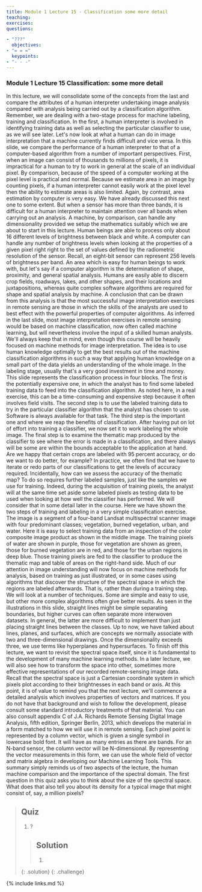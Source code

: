 ```yaml
---
title: Module 1 Lecture 15 - Classification some more detail
teaching: 
exercises: 
questions:

- "???"
  objectives:
- "= = ="
  keypoints:
- "- - -"
---
```

### Module 1 Lecture 15 Classification: some more detail

In this lecture, we will consolidate some of the concepts from the last and compare the attributes of a human interpreter undertaking image analysis compared with analysis being carried out by a classification algorithm. Remember, we are dealing with a two-stage process for machine labeling, training and classification. In the first, a human interpreter is involved in identifying training data as well as selecting the particular classifier to use, as we will see later. Let's now look at what a human can do in image interpretation that a machine currently finds difficult and vice versa. In this slide, we compare the performance of a human interpreter to that of a computer-based algorithm from a number of important perspectives. First, when an image can consist of thousands to millions of pixels, it is impractical for a human to try to work in general at the scale of an individual pixel. By comparison, because of the speed of a computer working at the pixel level is practical and normal. Because we estimate area in an image by counting pixels, if a human interpreter cannot easily work at the pixel level then the ability to estimate areas is also limited. Again, by contrast, area estimation by computer is very easy. We have already discussed this next one to some extent. But when a sensor has more than three bands, it is difficult for a human interpreter to maintain attention over all bands when carrying out an analysis. A machine, by comparison, can handle any dimensionality provided we setup the mathematics suitably which we are about to start in this lecture. Human beings are able to process only about 16 different levels of brightness between black and white. A computer can handle any number of brightness levels when looking at the properties of a given pixel right right to the set of values defined by the radiometric resolution of the sensor. Recall, an eight-bit sensor can represent 256 levels of brightness per band. An area which is easy for human beings to work with, but let's say if a computer algorithm is the determination of shape, proximity, and general spatial analysis. Humans are easily able to discern crop fields, roadways, lakes, and other shapes, and their locations and juxtapositions, whereas quite complex software algorithms are required for shape and spatial analysis by machine. A conclusion that can be drawn from this analysis is that the most successful image interpretation exercises in remote sensing are those in which the skills of the analysts are used to best effect with the powerful properties of computer algorithms. As inferred in the last slide, most image interpretation exercises in remote sensing would be based on machine classification, now often called machine learning, but will nevertheless involve the input of a skilled human analysts. We'll always keep that in mind, even though this course will be heavily focused on machine methods for image interpretation. The idea is to use human knowledge optimally to get the best results out of the machine classification algorithms in such a way that applying human knowledge on a small part of the data yields an understanding of the whole image. In the labeling stage, usually that's a very good investment in time and money. This slide represents the classification process in four blocks. The first is the potentially expensive one, in which the analyst has to find some labeled training data to feed into the classification algorithm. As noted here, in a real exercise, this can be a time-consuming and expensive step because it often involves field visits. The second step is to use the labeled training data to try in the particular classifier algorithm that the analyst has chosen to use. Software is always available for that task. The third step is the important one and where we reap the benefits of classification. After having put on lot of effort into training a classifier, we now set it to work labeling the whole image. The final step is to examine the thematic map produced by the classifier to see where the error is made in a classification, and there always will be some are within the bounds acceptable to the application at hand. Are we happy that certain crops are labeled with 95 percent accuracy, or do we want to do better, for example? In practice, we often find that we have to iterate or redo parts of our classifications to get the levels of accuracy required. Incidentally, how can we assess the accuracy of the thematic map? To do so requires further labeled samples, just like the samples we use for training. Indeed, during the acquisition of training pixels, the analyst will at the same time set aside some labeled pixels as testing data to be used when looking at how well the classifier has performed. We will consider that in some detail later in the course. Here we have shown the two steps of training and labeling in a very simple classification exercise. The image is a segment of a four-band Landsat multispectral scanner image with four predominant classes; vegetation, burned vegetation, urban, and water. Here it is easy to select training data from an inspection of the color composite image product as shown in the middle image. The training pixels of water are shown in purple, those for vegetation are shown as green, those for burned vegetation are in red, and those for the urban regions in deep blue. Those training pixels are fed to the classifier to produce the thematic map and table of areas on the right-hand side. Much of our attention in image understanding will now focus on machine methods for analysis, based on training as just illustrated, or in some cases using algorithms that discover the structure of the spectral space in which the regions are labeled afterwards. That is, rather than during a training step. We will look at a number of techniques. Some are simple and easy to use, but other more complex algorithms often give better results. As seen in the illustrations in this slide, straight lines might be simple separating boundaries, but higher curves can often separate more interwoven datasets. In general, the latter are more difficult to implement than just placing straight lines between the classes. Up to now, we have talked about lines, planes, and surfaces, which are concepts we normally associate with two and three-dimensional drawings. Once the dimensionality exceeds three, we use terms like hyperplanes and hypersurfaces. To finish off this lecture, we want to revisit the spectral space itself, since it is fundamental to the development of many machine learning methods. In a later lecture, we will also see how to transform the space into other, sometimes more effective representations of our recorded remote-sensing image data. Recall that the spectral space is just a Cartesian coordinate system in which pixels plot according to their brightnesses in each band or axis. At this point, it is of value to remind you that the next lecture, we'll commence a detailed analysis which involves properties of vectors and matrices. If you do not have that background and wish to follow the development, please consult some standard introductory treatments of that material. You can also consult appendix C of J.A. Richards Remote Sensing Digital Image Analysis, fifth edition, Springer Berlin, 2013, which develops the material in a form matched to how we will use it in remote sensing. Each pixel point is represented by a column vector, which is given a single symbol in lowercase bold font. It will have as many entries as there are bands. For an N-band sensor, the column vector will be N-dimensional. By representing the vector measurements in this form, we can use the whole field of vector and matrix algebra in developing our Machine Learning Tools. This summary simply reminds us of two aspects of the lecture, the human machine comparison and the importance of the spectral domain. The first question in this quiz asks you to think about the size of the spectral space. What does that also tell you about its density for a typical image that might consist of, say, a million pixels? 

> ## Quiz
>
> 1. ?
>
> > ## Solution
> >
> > 1. 
>    {: .solution}
    {: .challenge}

{% include links.md %}